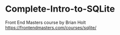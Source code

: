 # Complete-Intro-to-SQLite
Front End Masters course by Brian Holt https://frontendmasters.com/courses/sqlite/
